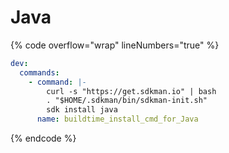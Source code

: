 # Java

{% code overflow="wrap" lineNumbers="true" %}
```yaml
dev:
  commands:
    - command: |-
        curl -s "https://get.sdkman.io" | bash
        . "$HOME/.sdkman/bin/sdkman-init.sh"
        sdk install java
      name: buildtime_install_cmd_for_Java
```
{% endcode %}
